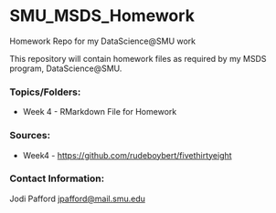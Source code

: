 # SMU_MSDS_Homework
Homework Repo for my DataScience@SMU work

This repository will contain homework files as required by my MSDS program, DataScience@SMU.

### Topics/Folders:

- Week 4 - RMarkdown File for Homework


### Sources:

- Week4 - https://github.com/rudeboybert/fivethirtyeight


### Contact Information:
Jodi Pafford
jpafford@mail.smu.edu
